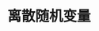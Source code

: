 ---
title: 离散随机变量
weight: 3
menu:
  notes:
    name: 离散随机变量
    identifier: notes-randomvariable-discrete
    parent: notes-randomvariable
    weight: 3
---